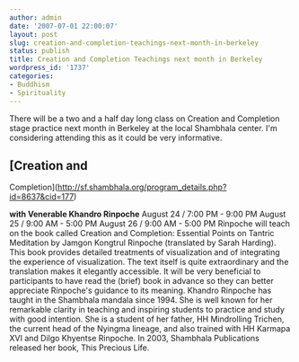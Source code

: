 ```yaml
---
author: admin
date: '2007-07-01 22:00:07'
layout: post
slug: creation-and-completion-teachings-next-month-in-berkeley
status: publish
title: Creation and Completion Teachings next month in Berkeley
wordpress_id: '1737'
categories:
- Buddhism
- Spirituality
---
```


There will be a two and a half day long class on Creation and Completion
stage practice next month in Berkeley at the local Shambhala center. I'm
considering attending this as it could be very informative.

## [Creation and
Completion](http://sf.shambhala.org/program_details.php?id=8637&cid=177)

**with Venerable Khandro Rinpoche** August 24 / 7:00 PM - 9:00 PM August
25 / 9:00 AM - 5:00 PM August 26 / 9:00 AM - 5:00 PM Rinpoche will teach
on the book called Creation and Completion: Essential Points on Tantric
Meditation by Jamgon Kongtrul Rinpoche (translated by Sarah Harding).
This book provides detailed treatments of visualization and of
integrating the experience of visualization. The text itself is quite
extraordinary and the translation makes it elegantly accessible. It will
be very beneficial to participants to have read the (brief) book in
advance so they can better appreciate Rinpoche's guidance to its
meaning. Khandro Rinpoche has taught in the Shambhala mandala since
1994. She is well known for her remarkable clarity in teaching and
inspiring students to practice and study with good intention. She is a
student of her father, HH Mindrolling Trichen, the current head of the
Nyingma lineage, and also trained with HH Karmapa XVI and Dilgo Khyentse
Rinpoche. In 2003, Shambhala Publications released her book, This
Precious Life.
